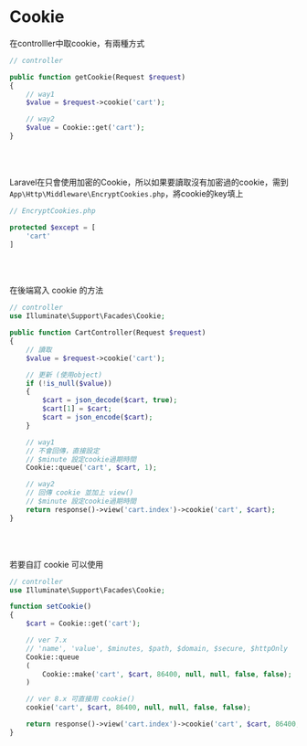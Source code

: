 # Cookie
在controlller中取cookie，有兩種方式
```php
// controller

public function getCookie(Request $request)
{
    // way1
    $value = $request->cookie('cart');

    // way2
    $value = Cookie::get('cart');
}

```

<br/>

<br/>

Laravel在只會使用加密的Cookie，所以如果要讀取沒有加密過的cookie，需到`App\Http\Middleware\EncryptCookies.php`，將cookie的key填上
```php
// EncryptCookies.php

protected $except = [
    'cart'
]
```

<br/>

<br/>

在後端寫入 cookie 的方法
```php
// controller
use Illuminate\Support\Facades\Cookie;

public function CartController(Request $request)
{
    // 讀取
    $value = $request->cookie('cart');

    // 更新 (使用object)
    if (!is_null($value))
    {
        $cart = json_decode($cart, true);
        $cart[1] = $cart;
        $cart = json_encode($cart);
    }

    // way1
    // 不會回傳，直接設定
    // $minute 設定cookie過期時間
    Cookie::queue('cart', $cart, 1);

    // way2 
    // 回傳 cookie 並加上 view()
    // $minute 設定cookie過期時間
    return response()->view('cart.index')->cookie('cart', $cart);
}
```

<br/>

<br/>

若要自訂 cookie 可以使用
```php
// controller
use Illuminate\Support\Facades\Cookie;

function setCookie()
{
    $cart = Cookie::get('cart');

    // ver 7.x
    // 'name', 'value', $minutes, $path, $domain, $secure, $httpOnly
    Cookie::queue
    (
        Cookie::make('cart', $cart, 86400, null, null, false, false);
    )

    // ver 8.x 可直接用 cookie()
    cookie('cart', $cart, 86400, null, null, false, false);

    return response()->view('cart.index')->cookie('cart', $cart, 86400, null, null, false, false);
}
```